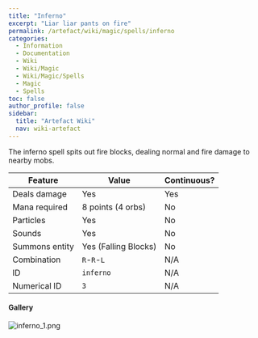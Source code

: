 ```yaml
---
title: "Inferno"
excerpt: "Liar liar pants on fire"
permalink: /artefact/wiki/magic/spells/inferno
categories:
  - Information
  - Documentation
  - Wiki
  - Wiki/Magic
  - Wiki/Magic/Spells
  - Magic
  - Spells
toc: false
author_profile: false
sidebar:
  title: "Artefact Wiki"
  nav: wiki-artefact
---
```


The inferno spell spits out fire blocks, dealing normal and fire damage to nearby mobs.

| Feature              | Value                | Continuous? |
| -------------------- | -------------------- | ----------- |
| Deals damage         | Yes                  | Yes         |
| Mana required        | 8 points (4 orbs)    | No          |
| Particles            | Yes                  | No          |
| Sounds               | Yes                  | No          |
| Summons entity       | Yes (Falling Blocks) | No          |
| Combination          | `R`-`R`-`L`          | N/A         |
| ID                   | `inferno`            | N/A         |
| Numerical ID         | `3`                  | N/A         |

#### Gallery
![inferno_1.png](https://origami-games.github.io/assets/images/screenshots/spells/inferno_1.png)
